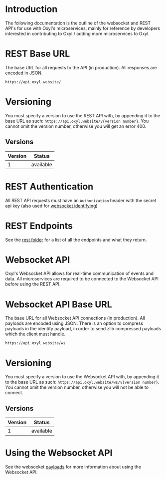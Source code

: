 # Introduction

The following documentation is the outline of the websocket and REST API's for use with Oxyl's microservices, mainly for reference by developers interested in contributing to Oxyl / adding more microservices to Oxyl.

# REST Base URL

The base URL for all requests to the API (in production). All responses are encoded in JSON.

```
https://api.oxyl.website/
```

# Versioning

You must specify a version to use the REST API with, by appending it to the base URL as such: `https://api.oxyl.website/v{version number}`. You cannot omit the version number, otherwise you will get an error 400.

## Versions

| Version | Status    |
|---------|-----------|
| 1       | available |

# REST Authentication

All REST API requests must have an `Authorization` header with the secret api key (also used for [websocket identifying](ws/identify.md))

# REST Endpoints

See the [rest folder](/rest) for a list of all the endpoints and what they return.

# Websocket API

Oxyl's Websocket API allows for real-time communication of events and data. All microservices are required to be connected to the Websocket API before using the REST API.

# Websocket API Base URL

The base URL for all Websocket API connections (in production). All payloads are encoded using JSON. There is an option to compress payloads in the identify payload, in order to send zlib compressed payloads which the client must handle.

```
https://api.oxyl.website/ws
```

# Versioning

You must specify a version to use the Websocket API with, by appending it to the base URL as such: `https://api.oxyl.website/ws/v{version number}`. You cannot omit the version number, otherwise you will not be able to connect.

## Versions

| Version | Status    |
|---------|-----------|
| 1       | available |

# Using the Websocket API

See the websocket [payloads](ws/payloads.md) for more information about using the Websocket API.